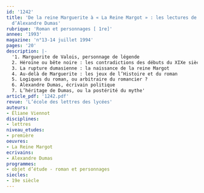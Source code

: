 ```yaml
---
id: '1242'
title: 'De la reine Marguerite à « La Reine Margot » : les lectures de l’Histoire
  d’Alexandre Dumas'
rubrique: 'Roman et personnages [ 1re]'
annee: '1993'
magazine: 'n°13-14 juillet 1994'
pages: '20'
description: |-
  '1. Marguerite de Valois, personnage de légende
  2. Héroïne ou bête noire : les contradictions des débuts du XIXe siècle
  3. La rupture dumasienne : la naissance de la reine Margot
  4. Au-delà de Marguerite : les jeux de l’Histoire et du roman
  5. Logiques du roman, ou arbitraire du romancier ?
  6. Alexandre Dumas, écrivain politique
  7. L’héritage de Dumas, ou la postérité du mythe'
article_pdf: '1242.pdf'
revue: 'L’école des lettres des lycées'
auteurs:
- Éliane Viennot
disciplines:
- lettres
niveau_etudes:
- première
oeuvres:
- La Reine Margot
ecrivains:
- Alexandre Dumas
programmes:
- objet d’étude - roman et personnages
siecles:
- 19e siècle
---
```

